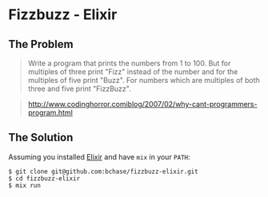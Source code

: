 # Fizzbuzz - Elixir

## The Problem

> Write a program that prints the numbers from 1 to 100. But for multiples of three print "Fizz" instead of the number and for the multiples of five print "Buzz". For numbers which are multiples of both three and five print "FizzBuzz". 

> http://www.codinghorror.comiblog/2007/02/why-cant-programmers-program.html

## The Solution 

Assuming you installed [Elixir](http://elixir-lang.org/) and have `mix` in your `PATH`:

``` console
$ git clone git@github.com:bchase/fizzbuzz-elixir.git
$ cd fizzbuzz-elixir
$ mix run 
```
